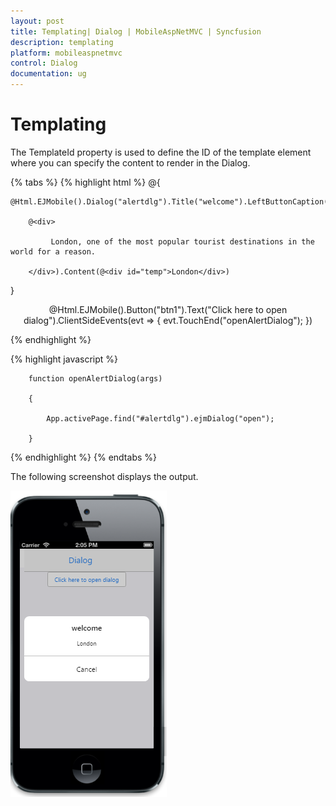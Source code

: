 ```yaml
---
layout: post
title: Templating| Dialog | MobileAspNetMVC | Syncfusion
description: templating                                  
platform: mobileaspnetmvc
control: Dialog
documentation: ug
---
```


# Templating                                  

The TemplateId property is used to define the ID of the template element where you can specify the content to render in the Dialog.

{% tabs %}
{% highlight html %}
@{

    @Html.EJMobile().Dialog("alertdlg").Title("welcome").LeftButtonCaption("Cancel").TemplateId("temp").Content(

        @<div>

             London, one of the most popular tourist destinations in the world for a reason.

        </div>).Content(@<div id="temp">London</div>)

}


<div style="text-align: center">

@Html.EJMobile().Button("btn1").Text("Click here to open dialog").ClientSideEvents(evt => { evt.TouchEnd("openAlertDialog"); })

</div>
{% endhighlight %}

{% highlight javascript %}



        function openAlertDialog(args)

        {

            App.activePage.find("#alertdlg").ejmDialog("open");

        }
{% endhighlight %}
{% endtabs %}

The following screenshot displays the output.

![](Templating_images/Templating_img1.png)


